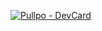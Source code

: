 [![Pullpo - DevCard](https://devcard.pullpo.io/api?user_id=ch9vd9pkg9rs73dq6dg0&custom_title=Th%C3%A9o%20%40%20Silt&custom_subtitle=Computer%20Vision%20Specialist%20%26%20Backend&show_icons=true&disable_animations=false&title_color=c0d270&text_color=68b587&icon_color=b7d364&ring_color=68b587&bg_color=49664e&image_url=https%3A%2F%2Favatars.githubusercontent.com%2Fu%2F64170983%3Fv%3D4)](https://pullpo.io/products/devcard)
